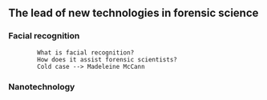 ## The lead of new technologies in forensic science 
### **Facial recognition**
            What is facial recognition? 
            How does it assist forensic scientists? 
            Cold case --> Madeleine McCann
### **Nanotechnology**

